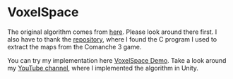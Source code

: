 # VoxelSpace

The original algorithm comes from [here](https://github.com/s-macke/VoxelSpace). Please look around there first.
I also have to thank the [repository](https://github.com/hanatos/sioux), where I found the C program I used to extract the maps from the Comanche 3 game.

You can try my implementation here [VoxelSpace Demo](https://varganorbert222.github.io/VoxelSpace/index.html).
Take a look around my [YouTube channel](https://www.youtube.com/channel/UCEOzw2b5SALP72s9TMlW3ug), where I implemented the algorithm in Unity.
